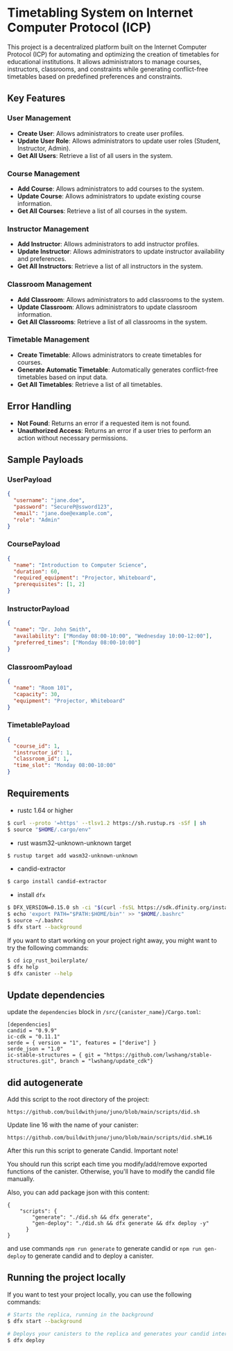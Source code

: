 
# Timetabling System on Internet Computer Protocol (ICP)

This project is a decentralized platform built on the Internet Computer Protocol (ICP) for automating and optimizing the creation of timetables for educational institutions. It allows administrators to manage courses, instructors, classrooms, and constraints while generating conflict-free timetables based on predefined preferences and constraints.

## Key Features

### User Management
- **Create User**: Allows administrators to create user profiles.
- **Update User Role**: Allows administrators to update user roles (Student, Instructor, Admin).
- **Get All Users**: Retrieve a list of all users in the system.

### Course Management
- **Add Course**: Allows administrators to add courses to the system.
- **Update Course**: Allows administrators to update existing course information.
- **Get All Courses**: Retrieve a list of all courses in the system.

### Instructor Management
- **Add Instructor**: Allows administrators to add instructor profiles.
- **Update Instructor**: Allows administrators to update instructor availability and preferences.
- **Get All Instructors**: Retrieve a list of all instructors in the system.

### Classroom Management
- **Add Classroom**: Allows administrators to add classrooms to the system.
- **Update Classroom**: Allows administrators to update classroom information.
- **Get All Classrooms**: Retrieve a list of all classrooms in the system.

### Timetable Management
- **Create Timetable**: Allows administrators to create timetables for courses.
- **Generate Automatic Timetable**: Automatically generates conflict-free timetables based on input data.
- **Get All Timetables**: Retrieve a list of all timetables.

## Error Handling
- **Not Found**: Returns an error if a requested item is not found.
- **Unauthorized Access**: Returns an error if a user tries to perform an action without necessary permissions.

## Sample Payloads

### UserPayload
```json
{
  "username": "jane.doe",
  "password": "SecureP@ssword123",
  "email": "jane.doe@example.com",
  "role": "Admin"
}
```

### CoursePayload
```json
{
  "name": "Introduction to Computer Science",
  "duration": 60,
  "required_equipment": "Projector, Whiteboard",
  "prerequisites": [1, 2]
}
```

### InstructorPayload
```json
{
  "name": "Dr. John Smith",
  "availability": ["Monday 08:00-10:00", "Wednesday 10:00-12:00"],
  "preferred_times": ["Monday 08:00-10:00"]
}
```

### ClassroomPayload
```json
{
  "name": "Room 101",
  "capacity": 30,
  "equipment": "Projector, Whiteboard"
}
```

### TimetablePayload
```json
{
  "course_id": 1,
  "instructor_id": 1,
  "classroom_id": 1,
  "time_slot": "Monday 08:00-10:00"
}
```


## Requirements

- rustc 1.64 or higher

```bash
$ curl --proto '=https' --tlsv1.2 https://sh.rustup.rs -sSf | sh
$ source "$HOME/.cargo/env"
```

- rust wasm32-unknown-unknown target

```bash
$ rustup target add wasm32-unknown-unknown
```

- candid-extractor

```bash
$ cargo install candid-extractor
```

- install `dfx`

```bash
$ DFX_VERSION=0.15.0 sh -ci "$(curl -fsSL https://sdk.dfinity.org/install.sh)"
$ echo 'export PATH="$PATH:$HOME/bin"' >> "$HOME/.bashrc"
$ source ~/.bashrc
$ dfx start --background
```

If you want to start working on your project right away, you might want to try the following commands:

```bash
$ cd icp_rust_boilerplate/
$ dfx help
$ dfx canister --help
```

## Update dependencies

update the `dependencies` block in `/src/{canister_name}/Cargo.toml`:

```
[dependencies]
candid = "0.9.9"
ic-cdk = "0.11.1"
serde = { version = "1", features = ["derive"] }
serde_json = "1.0"
ic-stable-structures = { git = "https://github.com/lwshang/stable-structures.git", branch = "lwshang/update_cdk"}
```

## did autogenerate

Add this script to the root directory of the project:

```
https://github.com/buildwithjuno/juno/blob/main/scripts/did.sh
```

Update line 16 with the name of your canister:

```
https://github.com/buildwithjuno/juno/blob/main/scripts/did.sh#L16
```

After this run this script to generate Candid.
Important note!

You should run this script each time you modify/add/remove exported functions of the canister.
Otherwise, you'll have to modify the candid file manually.

Also, you can add package json with this content:

```
{
    "scripts": {
        "generate": "./did.sh && dfx generate",
        "gen-deploy": "./did.sh && dfx generate && dfx deploy -y"
      }
}
```

and use commands `npm run generate` to generate candid or `npm run gen-deploy` to generate candid and to deploy a canister.

## Running the project locally

If you want to test your project locally, you can use the following commands:

```bash
# Starts the replica, running in the background
$ dfx start --background

# Deploys your canisters to the replica and generates your candid interface
$ dfx deploy
```
